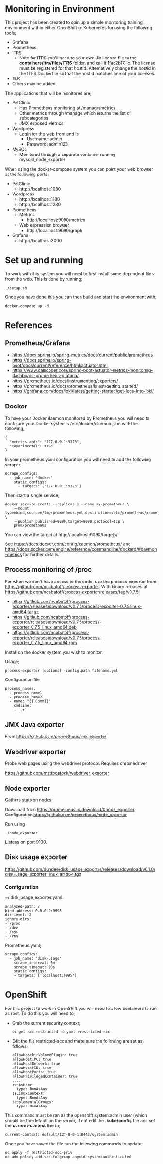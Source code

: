 # Monitoring in Environment

This project has been created to spin up a simple monitoring training environment within either OpenShift or Kubernetes for using the following tools;

* Grafana
* Prometheus
* ITRS
  - Note for ITRS you'll need to your own .lic license file to the **containers/itrs/files/ITRS** folder, and call it 1fac2b17.lic.  The license must be registered for that hostid.  Alternatively change the hostid in the ITRS Dockerfile so that the hostid matches one of your licenses.
* ELK
* Others may be added

The applications that will be monitored are;

* PetClinic
  - Has Prometheus monitoring at /manage/metrics
  - Other metrics through /manage which returns the list of subcategories
  - JMX exposed Metrics
* Wordpress
  - Login for the web front end is
    - Username: admin
    - Password: admin123
* MySQL
  - Monitored through a separate container running mysqld_node_exporter

When using the docker-compose system you can point your web browser at the following ports;
* PetClinic
  - http://localhost:1080
* Wordpress
  - http://localhost:1180
  - http://localhost:1280
* Prometheus
  - Metrics
    - http://localhost:9090/metrics
  - Web expression browser
    - http://localhost:9090/graph
* Grafana
  - http://localhost:3000

# Set up and running

To work with this system you will need to first install some dependent files from the web.  This is done by running;

```
./setup.sh
```

Once you have done this you can then build and start the environment with;

```
docker-compose up -d
```

# References

## Prometheus/Grafana

* https://docs.spring.io/spring-metrics/docs/current/public/prometheus
* https://docs.spring.io/spring-boot/docs/current/reference/html/actuator.html
* https://www.callicoder.com/spring-boot-actuator-metrics-monitoring-dashboard-prometheus-grafana/
* https://prometheus.io/docs/instrumenting/exporters/
* https://prometheus.io/docs/prometheus/latest/getting_started/
* https://grafana.com/docs/loki/latest/getting-started/get-logs-into-loki/

## Docker

To have your Docker daemon monitored by Prometheus you will need to configure your Docker system's /etc/docker/daemon.json with the following;

```
{
  "metrics-addr": "127.0.0.1:9323",
  "experimental": true
}
```

In your prometheus.yaml configuration you will need to add the following scraper;
```
scrape_configs:
  - job_name: 'docker'
    static_configs:
      - targets: ['127.0.0.1:9323']
```

Then start a single service;
```
docker service create --replicas 1 --name my-prometheus \
    --mount type=bind,source=/tmp/prometheus.yml,destination=/etc/prometheus/prometheus.yml \
    --publish published=9090,target=9090,protocol=tcp \
    prom/prometheus
```

You can view the target at http://localhost:9090/targets/

See https://docs.docker.com/config/daemon/prometheus/ and https://docs.docker.com/engine/reference/commandline/dockerd/#daemon-metrics for further details.


## Process monitoring of /proc

For when we don't have access to the code, use the process-exporter from https://github.com/ncabatoff/process-exporter.  With binary releases at https://github.com/ncabatoff/process-exporter/releases/tag/v0.7.5.

* https://github.com/ncabatoff/process-exporter/releases/download/v0.7.5/process-exporter-0.7.5.linux-amd64.tar.gz
* https://github.com/ncabatoff/process-exporter/releases/download/v0.7.5/process-exporter_0.7.5_linux_amd64.deb
* https://github.com/ncabatoff/process-exporter/releases/download/v0.7.5/process-exporter_0.7.5_linux_amd64.rpm

Install on the docker system you wish to monitor.

Usage;
```
process-exporter [options] -config.path filename.yml
```

Configuration file
```
process_names:
  - process_name1
  - process_name2
  - name: "{{.Comm}}"
    cmdline:
    - '.+'
```

## JMX Java exporter

From https://github.com/prometheus/jmx_exporter

## Webdriver exporter

Probe web pages using the webdriver protocol.  Requires chromedriver.

https://github.com/mattbostock/webdriver_exporter

## Node exporter
Gathers stats on nodes.

Download from https://prometheus.io/download/#node_exporter
Configuration https://github.com/prometheus/node_exporter

Run using
```
./node_exporter
```

Listens on port 9100.

## Disk usage exporter

https://github.com/dundee/disk_usage_exporter/releases/download/v0.1.0/disk_usage_exporter_linux_amd64.tgz

### Configuration

~/.disk_usage_exporter.yaml:
```
analyzed-path: /
bind-address: 0.0.0.0:9995
dir-level: 2
ignore-dirs:
- /proc
- /dev
- /sys
- /run
```

Prometheus.yaml;
```
scrape_configs:
  - job_name: 'disk-usage'
    scrape_interval: 5m
    scrape_timeout: 20s
    static_configs:
    - targets: ['localhost:9995']
```

# OpenShift

For this project to work in OpenShift you will need to allow containers to run as root.  To do this you will need to;

* Grab the current security context;
  ```
  oc get scc restricted -o yaml >restricted-scc
  ```
* Edit the file restricted-scc and make sure the following are set as follows;
  ```
  allowHostDirVolumePlugin: true
  allowHostIPC: true
  allowHostNetwork: true
  allowHostPID: true
  allowHostPorts: true
  allowPrivilegedContainer: true
  ....
  runAsUser:
    type: RunAsAny
  seLinuxContext:
    type: RunAsAny
  supplementalGroups:
    type: RunAsAny
  ```

This command must be ran as the openshift system:admin user (which should be the default on the server, if not edit the **.kube/config** file and set the **current-context** line to;
```
current-context: default/127-0-0-1:8443/system:admin
```
Once you have saved the file run the following commands to update;
```
oc apply -f restricted-scc-priv
oc adm policy add-scc-to-group anyuid system:authenticated
```
